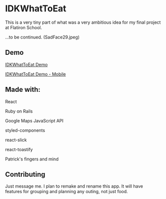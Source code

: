 # IDKWhatToEat

This is a very tiny part of what was a very ambitious idea for my final project at Flatiron School.

...to be continued. (SadFace29.jpeg)



## Demo

[IDKWhatToEat Demo](https://youtu.be/-WxkpLZMivg)


[IDKWhatToEat Demo - Mobile](https://youtu.be/eu4odDxmftM)




## Made with:

React

Ruby on Rails

Google Maps JavaScript API

styled-components

react-slick

react-toastify

Patrick's fingers and mind

## Contributing

Just message me. I plan to remake and rename this app. It will have features for grouping and planning any outing, not just food.